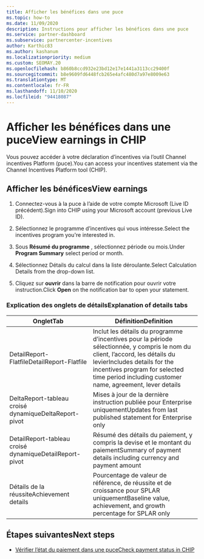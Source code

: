 ```yaml
---
title: Afficher les bénéfices dans une puce
ms.topic: how-to
ms.date: 11/09/2020
description: Instructions pour afficher les bénéfices dans une puce
ms.service: partner-dashboard
ms.subservice: partnercenter-incentives
author: Karthic83
ms.author: kashanum
ms.localizationpriority: medium
ms.custom: SEOMAY.20
ms.openlocfilehash: b860b8ccd932e23bd12e17e1441a3113cc29400f
ms.sourcegitcommit: b8e9609fd6448fcb265e4afc480d7a97e8009e63
ms.translationtype: MT
ms.contentlocale: fr-FR
ms.lasthandoff: 11/10/2020
ms.locfileid: "94418087"
---
```

# <a name="view-earnings-in-chip"></a><span data-ttu-id="7720d-103">Afficher les bénéfices dans une puce</span><span class="sxs-lookup"><span data-stu-id="7720d-103">View earnings in CHIP</span></span>

<span data-ttu-id="7720d-104">Vous pouvez accéder à votre déclaration d’incentives via l’outil Channel incentives Platform (puce).</span><span class="sxs-lookup"><span data-stu-id="7720d-104">You can access your incentives statement via the Channel Incentives Platform tool (CHIP).</span></span>

## <a name="view-earnings"></a><span data-ttu-id="7720d-105">Afficher les bénéfices</span><span class="sxs-lookup"><span data-stu-id="7720d-105">View earnings</span></span>

1. <span data-ttu-id="7720d-106">Connectez-vous à la puce à l’aide de votre compte Microsoft (Live ID précédent).</span><span class="sxs-lookup"><span data-stu-id="7720d-106">Sign into CHIP using your Microsoft account (previous Live ID).</span></span>

2. <span data-ttu-id="7720d-107">Sélectionnez le programme d’incentives qui vous intéresse.</span><span class="sxs-lookup"><span data-stu-id="7720d-107">Select the incentives program you're interested in.</span></span>

3. <span data-ttu-id="7720d-108">Sous **Résumé du programme** , sélectionnez période ou mois.</span><span class="sxs-lookup"><span data-stu-id="7720d-108">Under **Program Summary** select period or month.</span></span> 
1. <span data-ttu-id="7720d-109">Sélectionnez Détails du calcul dans la liste déroulante.</span><span class="sxs-lookup"><span data-stu-id="7720d-109">Select Calculation Details from the drop-down list.</span></span>
1.  <span data-ttu-id="7720d-110">Cliquez sur **ouvrir** dans la barre de notification pour ouvrir votre instruction.</span><span class="sxs-lookup"><span data-stu-id="7720d-110">Click **Open** on the notification bar  to open your statement.</span></span>

### <a name="explanation-of-details-tabs"></a><span data-ttu-id="7720d-111">Explication des onglets de détails</span><span class="sxs-lookup"><span data-stu-id="7720d-111">Explanation of details tabs</span></span>

|<span data-ttu-id="7720d-112">**Onglet**</span><span class="sxs-lookup"><span data-stu-id="7720d-112">**Tab**</span></span>|<span data-ttu-id="7720d-113">**Définition**</span><span class="sxs-lookup"><span data-stu-id="7720d-113">**Definition**</span></span>|
|-------------|--------------------------|
|<span data-ttu-id="7720d-114">DetailReport-Flatfile</span><span class="sxs-lookup"><span data-stu-id="7720d-114">DetailReport-Flatfile</span></span>|<span data-ttu-id="7720d-115">Inclut les détails du programme d’incentives pour la période sélectionnée, y compris le nom du client, l’accord, les détails du levier</span><span class="sxs-lookup"><span data-stu-id="7720d-115">Includes details for the incentives program for selected time period including customer name, agreement, lever details</span></span>|
|<span data-ttu-id="7720d-116">DeltaReport-tableau croisé dynamique</span><span class="sxs-lookup"><span data-stu-id="7720d-116">DeltaReport-pivot</span></span>|<span data-ttu-id="7720d-117">Mises à jour de la dernière instruction publiée pour Enterprise uniquement</span><span class="sxs-lookup"><span data-stu-id="7720d-117">Updates from last published statement for Enterprise only</span></span>|
|<span data-ttu-id="7720d-118">DetailReport-tableau croisé dynamique</span><span class="sxs-lookup"><span data-stu-id="7720d-118">DetailReport-pivot</span></span>|<span data-ttu-id="7720d-119">Résumé des détails du paiement, y compris la devise et le montant du paiement</span><span class="sxs-lookup"><span data-stu-id="7720d-119">Summary of payment details including currency and payment amount</span></span>|
|<span data-ttu-id="7720d-120">Détails de la réussite</span><span class="sxs-lookup"><span data-stu-id="7720d-120">Achievement details</span></span>|<span data-ttu-id="7720d-121">Pourcentage de valeur de référence, de réussite et de croissance pour SPLAR uniquement</span><span class="sxs-lookup"><span data-stu-id="7720d-121">Baseline value, achievement, and growth percentage for SPLAR only</span></span>|

## <a name="next-steps"></a><span data-ttu-id="7720d-122">Étapes suivantes</span><span class="sxs-lookup"><span data-stu-id="7720d-122">Next steps</span></span>

- [<span data-ttu-id="7720d-123">Vérifier l’état du paiement dans une puce</span><span class="sxs-lookup"><span data-stu-id="7720d-123">Check payment status in CHIP</span></span>](chip-payment-status.md)